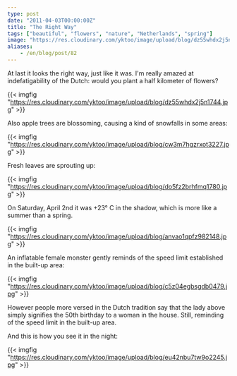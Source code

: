 ```yaml
---
type: post
date: "2011-04-03T00:00:00Z"
title: "The Right Way"
tags: ["beautiful", "flowers", "nature", "Netherlands", "spring"]
image: "https://res.cloudinary.com/yktoo/image/upload/blog/dz55whdx2j5n1744.jpg"
aliases:
    - /en/blog/post/82
---
```


At last it looks the right way, just like it was. I'm really amazed at indefatigability of the Dutch: would you plant a half kilometer of flowers?

{{< imgfig "https://res.cloudinary.com/yktoo/image/upload/blog/dz55whdx2j5n1744.jpg" >}}

<!--more-->

Also apple trees are blossoming, causing a kind of snowfalls in some areas:

{{< imgfig "https://res.cloudinary.com/yktoo/image/upload/blog/cw3m7hgzrxot3227.jpg" >}}

Fresh leaves are sprouting up:

{{< imgfig "https://res.cloudinary.com/yktoo/image/upload/blog/do5fz2brhfmq1780.jpg" >}}

On Saturday, April 2nd it was +23° C in the shadow, which is more like a summer than a spring.

{{< imgfig "https://res.cloudinary.com/yktoo/image/upload/blog/anvao1qpfz982148.jpg" >}}

An inflatable female monster gently reminds of the speed limit established in the built-up area:

{{< imgfig "https://res.cloudinary.com/yktoo/image/upload/blog/c5z04egbsgdb0479.jpg" >}}

However people more versed in the Dutch tradition say that the lady above simply signifies the 50th birthday to a woman in the house. Still, reminding of the speed limit in the built-up area.

And this is how you see it in the night:

{{< imgfig "https://res.cloudinary.com/yktoo/image/upload/blog/eu42nbu7tw9o2245.jpg" >}}
